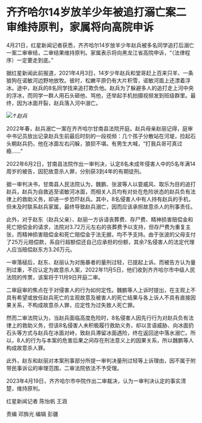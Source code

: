 # 齐齐哈尔14岁放羊少年被追打溺亡案二审维持原判，家属将向高院申诉

4月21日，红星新闻记者获悉，齐齐哈尔14岁放羊少年赵兵被多名同学追打后溺亡一案二审审结，二审结果维持原判。家属表示将向黑龙江省高院申诉，“（法律程序）一定要走到底。”

据红星新闻此前报道，2021年4月3日，14岁少年赵兵和堂哥赶上百来只羊、一条狼狗在诺敏河边野地放牧。彼时，松嫩平原仍有大片积雪，诺敏河面上还漂着浮冰。途中，赵兵的8名同学找来追打欺负他。赵兵为了躲避多人的追打走上河中央的浮冰，而同学一群人用石头砸他、骂他，还举起手机拍摄视频发到班级群里。最终，因为冰面开裂，赵兵落入河中溺亡。

![](https://inews.gtimg.com/om_bt/OJ_4NF1nYKRKyJ9YF_MqpjN43rQq_6R-2ux-D1J2X-kEgAA/1000)_↑赵兵_

2022年春，赵兵溺亡一案在齐齐哈尔甘南县法院开庭。赵兵母亲赵丽记得，庭审中书记员放出记录赵兵生前最后时刻的一段视频：几个孩子分散站在河堤，捡起石头朝赵兵扔，他在冰面左右闪躲，狼狈不堪。有男生大喊，“打我兵哥可真过瘾……”

2022年6月2日，甘南县法院作出一审判决，认定8名未成年侵害人中的5名年满14周岁的被告，因犯故意杀人罪，分别获3到4年的有期徒刑。

据一审判决书，甘南县人民法院认为，魏鹏、张波等人以耍威风、取乐为目的追打赵兵，赵兵为自救逃至诺敏河冰面，而相关人员均有对处在危险状态的赵兵负有法律上的救助义务，却进一步恐吓赵兵。其中，8名侵害人中有人持有赵兵的手机，但未及时联系赵兵家属，最终导致赵兵溺亡，因而应该承担故意杀人的刑事责任。

此外，对于赵东（赵兵父亲）、赵丽一方诉请丧葬费、存尸费、精神损害赔偿金和死亡赔偿金的请求，法院对3.72万元左右的丧葬费予以支持，但存尸费为重复主张，而精神损害赔偿金和死亡赔偿金于法无据，均不予支持。由于张波的父母支付了25万元赔偿款，系自行超额偿还自己应承担的份额，其余7名侵害人的法定代理人应当赔偿赵东方3.26万元。

一审落槌后，赵东、赵丽认为对施暴者的量刑过轻，已提起上诉。而被告方认为量刑过重，不应认定为故意杀人案，2022年11月5日，他们收到齐齐哈尔市中级人民法院的传票，该案将于11月9日开庭二审。

二审庭审的焦点在于对侵害人的行为如何定性。魏鹏等人上诉时提出，在主观上不具有希望或放任赵兵死亡的主观故意及被害人的死亡结果与各上诉人不具有直接因果关系，不构成故意杀人罪，应定性为过失致人死亡罪。

然而二审法院认为，当赵兵面临高度危险时，8名侵害人因先行行为对赵兵负有法律上的救助义务，但该8名侵害人未积极履行救助义务，却以言语威胁、向冰面扔石头等方式与赵兵在冰面对峙，致赵兵滞留冰面遇险，终在返回途中落水溺亡。所以，8人的行为与本案的危害后果之间存在刑法意义上的因果关系，所以魏鹏等人构成故意杀人罪。

此外，赵东和赵丽对本案刑事部分所提一审判决量刑过轻等上诉理由，因不属于附带民事诉讼的审理范围，二审法院依法不予受理。

2023年4月19日，齐齐哈尔市中院作出二审裁决，认为一审判决认定的事实清楚，维持原判。

红星新闻记者 陈怡帆 王涵

责编 邓旆光 编辑 彭疆


